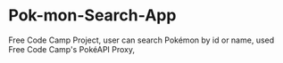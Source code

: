 # Pok-mon-Search-App
Free Code Camp Project, user can search Pokémon by id or name, used Free Code Camp's PokéAPI Proxy, 
